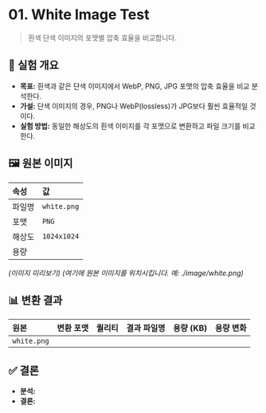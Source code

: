 # 01. White Image Test

> 흰색 단색 이미지의 포맷별 압축 효율을 비교합니다.

## 🔬 실험 개요

- **목표:** 흰색과 같은 단색 이미지에서 WebP, PNG, JPG 포맷의 압축 효율을 비교 분석한다.
- **가설:** 단색 이미지의 경우, PNG나 WebP(lossless)가 JPG보다 훨씬 효율적일 것이다.
- **실험 방법:** 동일한 해상도의 흰색 이미지를 각 포맷으로 변환하고 파일 크기를 비교한다.

## 🖼️ 원본 이미지

| 속성   | 값          |
| :----- | :---------- |
| 파일명 | `white.png` |
| 포맷   | `PNG`       |
| 해상도 | `1024x1024` |
| 용량   |             |

_(이미지 미리보기)_
_(여기에 원본 이미지를 위치시킵니다. 예: ./image/white.png)_

## 📊 변환 결과

| 원본        | 변환 포맷 | 퀄리티 | 결과 파일명 | 용량 (KB) | 용량 변화 |
| :---------- | :-------- | :----- | :---------- | :-------- | :-------- |
| `white.png` |           |        |             |           |           |

## ✅ 결론

- **분석:**
- **결론:**
